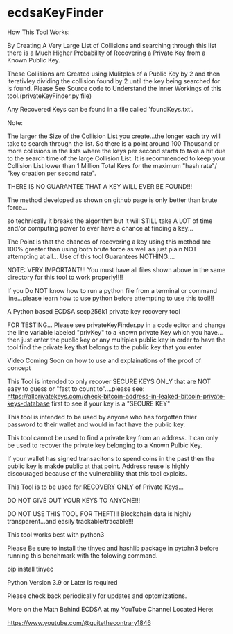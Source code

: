 # ecdsaKeyFinder
How This Tool Works:

By Creating A Very Large List of Collisions and searching through this list there is a Much Higher Probability of Recovering a Private Key from a Known Public Key.

These Collisions are Created using Mulitples of a Public Key by 2 and then iterativley dividing the collision found by 2 until the key being searched for is found.
Please See Source code to Understand the inner Workings of this tool.(privateKeyFinder.py file)

Any Recovered Keys can be found in a file called 'foundKeys.txt'.

Note:

The larger the Size of the Collision List you create...the longer each try will take to search through the list. So there is a point around 100 Thousand or more collisions in the lists where the keys per second starts to take a hit due to the search time of the large Collision List. It is recommended to keep your Collision List lower than 1 Million Total Keys for the maximum "hash rate"/ "key creation per second rate".

THERE IS NO GUARANTEE THAT A KEY WILL EVER BE FOUND!!!

The method developed as shown on github page is only better than brute force...

so technically it breaks the algorithm but it will STILL take A LOT of time and/or computing power to ever have a chance at finding a key...

The Point is that the chances of recovering a key using this method are 100% greater than using both brute force as well as just plain NOT attempting at all...
Use of this tool Guarantees NOTHING....



NOTE:
VERY IMPORTANT!!!
You must have all files shown above in the same directory for this tool to work properly!!!!

If you Do NOT know how to run a python file from a terminal or command line...please learn how to use python before attempting to use this tool!!!

A Python based ECDSA secp256k1 private key recovery tool

FOR TESTING...
Please see privateKeyFinder.py in a code editor and change the line variable labeled "privKey" to a known private Key which you have...
then just enter the public key or any multiples public key in order to have the tool find the private key that belongs to the public key that you enter

Video Coming Soon on how to use and explainations of the proof of concept

This Tool is intended to only recover SECURE KEYS ONLY that are NOT easy to guess or "fast to count to"....please see:
https://allprivatekeys.com/check-bitcoin-address-in-leaked-bitcoin-private-keys-database
first to see if your key is a "SECURE KEY"

This tool is intended to be used by anyone who has forgotten thier password to their wallet and would in fact have the public key.

This tool cannot be used to find a private key from an address.
It can only be used to recover the private key belonging to a Known Pulbic Key.

If your wallet has signed transacitons to spend coins in the past then the public key is makde public at that point. Address reuse is highly discouraged because of the vulnerability that this tool exploits.

This Tool is to be used for RECOVERY ONLY of Private Keys...

DO NOT GIVE OUT YOUR KEYS TO ANYONE!!!

DO NOT USE THIS TOOL FOR THEFT!!! Blockchain data is highly transparent...and easily trackable/tracable!!!

This tool works best with python3

Please Be sure to install the tinyec and hashlib package in pytohn3 before running this benchmark with the folowing command.

pip install tinyec

Python Version 3.9 or Later is required


Please check back periodically for updates and optomizations.

More on the Math Behind ECDSA at my YouTube Channel Located Here:

https://www.youtube.com/@quitethecontrary1846
